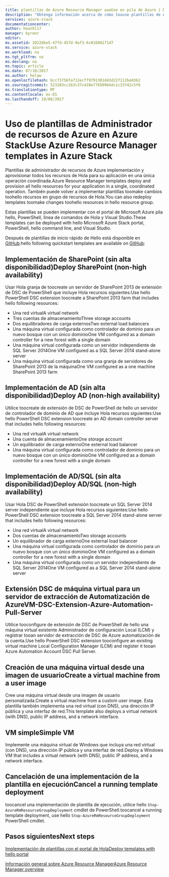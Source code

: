 ```yaml
---
title: plantillas de Azure Resource Manager aaaUse en pila de Azure | Documentos de Microsoft
description: "Obtenga información acerca de cómo toouse plantillas de Azure Resource Manager en recursos de tooprovision de pila de Azure."
services: azure-stack
documentationcenter: 
author: heathl17
manager: byronr
editor: 
ms.assetid: 2022dbe5-47fd-457d-9af3-6c01688171d7
ms.service: azure-stack
ms.workload: na
ms.tgt_pltfrm: na
ms.devlang: na
ms.topic: article
ms.date: 07/10/2017
ms.author: helaw
ms.openlocfilehash: bcc73756fa712ecff9791301d43d227112be8362
ms.sourcegitcommit: 523283cc1b3c37c428e77850964dc1c33742c5f0
ms.translationtype: MT
ms.contentlocale: es-ES
ms.lasthandoff: 10/06/2017
---
```

# <a name="use-azure-resource-manager-templates-in-azure-stack"></a><span data-ttu-id="4702a-103">Uso de plantillas de Administrador de recursos de Azure en Azure Stack</span><span class="sxs-lookup"><span data-stu-id="4702a-103">Use Azure Resource Manager templates in Azure Stack</span></span>
<span data-ttu-id="4702a-104">Plantillas de administrador de recursos de Azure implementación y aprovisionar todos los recursos de Hola para su aplicación en una única operación coordinada.</span><span class="sxs-lookup"><span data-stu-id="4702a-104">Azure Resource Manager templates deploy and provision all hello resources for your application in a single, coordinated operation.</span></span> <span data-ttu-id="4702a-105">También puede volver a implementar plantillas toomake cambios toohello recursos en grupo de recursos de Hola.</span><span class="sxs-lookup"><span data-stu-id="4702a-105">You can also redeploy templates toomake changes toohello resources in hello resource group.</span></span>

<span data-ttu-id="4702a-106">Estas plantillas se pueden implementar con el portal de Microsoft Azure pila hello, PowerShell, línea de comandos de Hola y Visual Studio.</span><span class="sxs-lookup"><span data-stu-id="4702a-106">These templates can be deployed with hello Microsoft Azure Stack portal, PowerShell, hello command line, and Visual Studio.</span></span>

<span data-ttu-id="4702a-107">Después de plantillas de inicio rápido de Hello está disponible en [GitHub](http://aka.ms/azurestackgithub):</span><span class="sxs-lookup"><span data-stu-id="4702a-107">hello following quickstart templates are available on [GitHub](http://aka.ms/azurestackgithub):</span></span>

## <a name="deploy-sharepoint-non-high-availability"></a><span data-ttu-id="4702a-108">Implementación de SharePoint (sin alta disponibilidad)</span><span class="sxs-lookup"><span data-stu-id="4702a-108">Deploy SharePoint (non-high availability)</span></span>
<span data-ttu-id="4702a-109">Usar Hola granja de toocreate un servidor de SharePoint 2013 de extensión de DSC de PowerShell que incluye Hola recursos siguientes:</span><span class="sxs-lookup"><span data-stu-id="4702a-109">Use hello PowerShell DSC extension toocreate a SharePoint 2013 farm that includes hello following resources:</span></span>

* <span data-ttu-id="4702a-110">Una red virtual</span><span class="sxs-lookup"><span data-stu-id="4702a-110">A virtual network</span></span>
* <span data-ttu-id="4702a-111">Tres cuentas de almacenamiento</span><span class="sxs-lookup"><span data-stu-id="4702a-111">Three storage accounts</span></span>
* <span data-ttu-id="4702a-112">Dos equilibradores de carga externos</span><span class="sxs-lookup"><span data-stu-id="4702a-112">Two external load balancers</span></span>
* <span data-ttu-id="4702a-113">Una máquina virtual configurada como controlador de dominio para un nuevo bosque con un único dominio</span><span class="sxs-lookup"><span data-stu-id="4702a-113">One VM configured as a domain controller for a new forest with a single domain</span></span>
* <span data-ttu-id="4702a-114">Una máquina virtual configurada como un servidor independiente de SQL Server 2014</span><span class="sxs-lookup"><span data-stu-id="4702a-114">One VM configured as a SQL Server 2014 stand-alone server</span></span>
* <span data-ttu-id="4702a-115">Una máquina virtual configurada como una granja de servidores de SharePoint 2013 de la máquina</span><span class="sxs-lookup"><span data-stu-id="4702a-115">One VM configured as a one machine SharePoint 2013 farm</span></span>

## <a name="deploy-ad-non-high-availability"></a><span data-ttu-id="4702a-116">Implementación de AD (sin alta disponibilidad)</span><span class="sxs-lookup"><span data-stu-id="4702a-116">Deploy AD (non-high availability)</span></span>
<span data-ttu-id="4702a-117">Utilice toocreate de extensión de DSC de PowerShell de hello un servidor de controlador de dominio de AD que incluye Hola recursos siguientes:</span><span class="sxs-lookup"><span data-stu-id="4702a-117">Use hello PowerShell DSC extension toocreate an AD domain controller server that includes hello following resources:</span></span>

* <span data-ttu-id="4702a-118">Una red virtual</span><span class="sxs-lookup"><span data-stu-id="4702a-118">A virtual network</span></span>
* <span data-ttu-id="4702a-119">Una cuenta de almacenamiento</span><span class="sxs-lookup"><span data-stu-id="4702a-119">One storage account</span></span>
* <span data-ttu-id="4702a-120">Un equilibrador de carga externo</span><span class="sxs-lookup"><span data-stu-id="4702a-120">One external load balancer</span></span>
* <span data-ttu-id="4702a-121">Una máquina virtual configurada como controlador de dominio para un nuevo bosque con un único dominio</span><span class="sxs-lookup"><span data-stu-id="4702a-121">One VM configured as a domain controller for a new forest with a single domain</span></span>

## <a name="deploy-adsql-non-high-availability"></a><span data-ttu-id="4702a-122">Implementación de AD/SQL (sin alta disponibilidad)</span><span class="sxs-lookup"><span data-stu-id="4702a-122">Deploy AD/SQL (non-high availability)</span></span>
<span data-ttu-id="4702a-123">Usar Hola DSC de PowerShell extensión toocreate un SQL Server 2014 server independiente que incluye Hola recursos siguientes:</span><span class="sxs-lookup"><span data-stu-id="4702a-123">Use hello PowerShell DSC extension toocreate a SQL Server 2014 stand-alone server that includes hello following resources:</span></span>

* <span data-ttu-id="4702a-124">Una red virtual</span><span class="sxs-lookup"><span data-stu-id="4702a-124">A virtual network</span></span>
* <span data-ttu-id="4702a-125">Dos cuentas de almacenamiento</span><span class="sxs-lookup"><span data-stu-id="4702a-125">Two storage accounts</span></span>
* <span data-ttu-id="4702a-126">Un equilibrador de carga externo</span><span class="sxs-lookup"><span data-stu-id="4702a-126">One external load balancer</span></span>
* <span data-ttu-id="4702a-127">Una máquina virtual configurada como controlador de dominio para un nuevo bosque con un único dominio</span><span class="sxs-lookup"><span data-stu-id="4702a-127">One VM configured as a domain controller for a new forest with a single domain</span></span>
* <span data-ttu-id="4702a-128">Una máquina virtual configurada como un servidor independiente de SQL Server 2014</span><span class="sxs-lookup"><span data-stu-id="4702a-128">One VM configured as a SQL Server 2014 stand-alone server</span></span>

## <a name="vm-dsc-extension-azure-automation-pull-server"></a><span data-ttu-id="4702a-129">Extensión DSC de máquina virtual para un servidor de extracción de Automatización de Azure</span><span class="sxs-lookup"><span data-stu-id="4702a-129">VM-DSC-Extension-Azure-Automation-Pull-Server</span></span>
<span data-ttu-id="4702a-130">Utilice tooconfigure de extensión de DSC de PowerShell de hello una máquina virtual existente Administrador de configuración Local (LCM) y registrar tooan servidor de extracción de DSC de Azure automatización de la cuenta.</span><span class="sxs-lookup"><span data-stu-id="4702a-130">Use hello PowerShell DSC extension tooconfigure an existing virtual machine Local Configuration Manager (LCM) and register it tooan Azure Automation Account DSC Pull Server.</span></span>

## <a name="create-a-virtual-machine-from-a-user-image"></a><span data-ttu-id="4702a-131">Creación de una máquina virtual desde una imagen de usuario</span><span class="sxs-lookup"><span data-stu-id="4702a-131">Create a virtual machine from a user image</span></span>
<span data-ttu-id="4702a-132">Cree una máquina virtual desde una imagen de usuario personalizada.</span><span class="sxs-lookup"><span data-stu-id="4702a-132">Create a virtual machine from a custom user image.</span></span> <span data-ttu-id="4702a-133">Esta plantilla también implementa una red virtual (con DNS), una dirección IP pública y una interfaz de red.</span><span class="sxs-lookup"><span data-stu-id="4702a-133">This template also deploys a virtual network (with DNS), public IP address, and a network interface.</span></span>

## <a name="simple-vm"></a><span data-ttu-id="4702a-134">VM simple</span><span class="sxs-lookup"><span data-stu-id="4702a-134">Simple VM</span></span>
<span data-ttu-id="4702a-135">Implemente una máquina virtual de Windows que incluya una red virtual (con DNS), una dirección IP pública y una interfaz de red.</span><span class="sxs-lookup"><span data-stu-id="4702a-135">Deploy a Windows VM that includes a virtual network (with DNS), public IP address, and a network interface.</span></span>

## <a name="cancel-a-running-template-deployment"></a><span data-ttu-id="4702a-136">Cancelación de una implementación de la plantilla en ejecución</span><span class="sxs-lookup"><span data-stu-id="4702a-136">Cancel a running template deployment</span></span>
<span data-ttu-id="4702a-137">toocancel una implementación de plantilla de ejecución, utilice hello `Stop-AzureRmResourceGroupDeployment` cmdlet de PowerShell.</span><span class="sxs-lookup"><span data-stu-id="4702a-137">toocancel a running template deployment, use hello `Stop-AzureRmResourceGroupDeployment` PowerShell cmdlet.</span></span>

## <a name="next-steps"></a><span data-ttu-id="4702a-138">Pasos siguientes</span><span class="sxs-lookup"><span data-stu-id="4702a-138">Next steps</span></span>
[<span data-ttu-id="4702a-139">Implementación de plantillas con el portal de Hola</span><span class="sxs-lookup"><span data-stu-id="4702a-139">Deploy templates with hello portal</span></span>](azure-stack-deploy-template-portal.md)

[<span data-ttu-id="4702a-140">Información general sobre Azure Resource Manager</span><span class="sxs-lookup"><span data-stu-id="4702a-140">Azure Resource Manager overview</span></span>](../azure-resource-manager/resource-group-overview.md)


